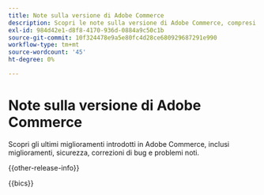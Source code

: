 ```yaml
---
title: Note sulla versione di Adobe Commerce
description: Scopri le note sulla versione di Adobe Commerce, compresi le funzioni più recenti, i miglioramenti e gli aggiornamenti di sicurezza. Scopri le correzioni di bug, i problemi noti e le linee guida per l’aggiornamento.
exl-id: 984d42e1-d8f8-4170-936d-0884a9c50c1b
source-git-commit: 10f324478e9a5e80fc4d28ce680929687291e990
workflow-type: tm+mt
source-wordcount: '45'
ht-degree: 0%

---
```


# Note sulla versione di Adobe Commerce

Scopri gli ultimi miglioramenti introdotti in Adobe Commerce, inclusi miglioramenti, sicurezza, correzioni di bug e problemi noti.

{{other-release-info}}

{{bics}}
